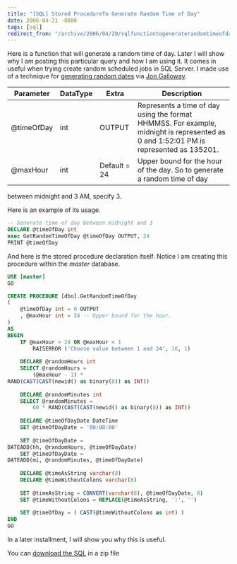 ```yaml
---
title: "[SQL] Stored ProcedureTo Generate Random Time of Day"
date: 2006-04-21 -0800
tags: [sql]
redirect_from: "/archive/2006/04/20/sqlfunctiontogeneraterandomtimeofday.aspx/"
---
```


Here is a function that will generate a random time of day. Later I will
show why I am posting this particular query and how I am using it. It
comes in useful when trying create random scheduled jobs in SQL Server.
I made use of a technique for [generating random
dates](http://weblogs.asp.net/jgalloway/archive/2004/03/18/92498.aspx "Random Dates / Data for Testing")
via [Jon
Galloway](http://weblogs.asp.net/jgalloway/archive/2004/03/18/92498.aspx "Jon Galloway's Blog").

Parameter  | DataType |  Extra      | Description
------------|----------|-------------|------------
@timeOfDay |int       |OUTPUT       | Represents a time of day using the format HHMMSS. For example, midnight is represented as 0 and 1:52:01 PM is represented as 135201.
@maxHour   |int       |Default = 24 | Upper bound for the hour of the day. So to generate a random time of day
between midnight and 3 AM, specify 3.

Here is an example of its usage.

```sql
-- Generate time of day between midnight and 3
DECLARE @timeOfDay int
exec GetRandomTimeOfDay @timeOfDay OUTPUT, 24
PRINT @timeOfDay
```

And here is the stored procedure declaration itself. Notice I am
creating this procedure within the *master* database.

```sql
USE [master]
GO

CREATE PROCEDURE [dbo].GetRandomTimeOfDay
( 
    @timeOfDay int = 0 OUTPUT
    , @maxHour int = 24 -- Upper bound for the hour.
)
AS
BEGIN
    IF @maxHour > 24 OR @maxHour < 1
        RAISERROR ('Choose value between 1 and 24', 16, 1)   
    
    DECLARE @randomHours int
    SELECT @randomHours = 
        (@maxHour - 1) * 
RAND(CAST(CAST(newid() as binary(8)) as INT))
    
    DECLARE @randomMinutes int
    SELECT @randomMinutes = 
        60 * RAND(CAST(CAST(newid() as binary(8)) as INT))
    
    DECLARE @timeOfDayDate DateTime
    SET @timeOfDayDate = '00:00:00'
    
    SET @timeOfDayDate = 
DATEADD(hh, @randomHours, @timeOfDayDate)
    SET @timeOfDayDate = 
DATEADD(mi, @randomMinutes, @timeOfDayDate)
    
    DECLARE @timeAsString varchar(8)
    DECLARE @timeWithoutColons varchar(6)
    
    SET @timeAsString = CONVERT(varchar(8), @timeOfDayDate, 8)
    SET @timeWithoutColons = REPLACE(@timeAsString, ':', '')
    
    SET @timeOfDay = ( CAST(@timeWithoutColons as int) )
END
GO
```

In a later installment, I will show you why this is useful.

You can [download the SQL](http://tools.veloc-it.com/tabid/58/grm2id/1/Default.aspx "Tools")
in a zip file

